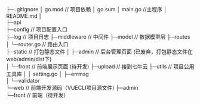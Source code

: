 ├─ .gitignore
│  go.mod // 项目依赖
│  go.sum
│  main.go //主程序
│  README.md
│          
├─api         
├─config // 项目配置入口   
├─log  // 项目日志
├─middleware  // 中间件
├─model // 数据模型层
├─routes
│   └─router.go // 路由入口    
├─static // 打包静态文件
│  ├─admin  // 后台管理页面 (已废弃，打包静态文件在web/admin/dist下)         
│  └─front  // 前端展示页面 (待开发) 
├─upload   // 接到七牛云
├─utils // 项目公用工具库
│  │  setting.go 
│  ├─errmsg   
│  └─validator         
└─web // 前端开发源码（VUECLI项目源文件)
    ├─admin             
    └─front  // 前端（待开发）